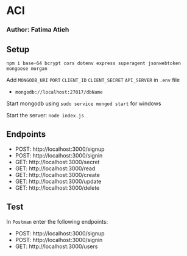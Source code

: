 # ACI

### Author: Fatima Atieh

## Setup

`npm i base-64 bcrypt cors dotenv express superagent jsonwebtoken mongoose morgan`

Add `MONGODB_URI` `PORT` `CLIENT_ID` `CLIENT_SECRET` `API_SERVER` in `.env` file

* `mongodb://localhost:27017/dbName`

Start mongodb using `sudo service mongod start` for windows

Start the server: `node index.js`


## Endpoints

- POST: http://localhost:3000/signup
- POST: http://localhost:3000/signin
- GET: http://localhost:3000/secret
- GET: http://localhost:3000/read
- GET: http://localhost:3000/create
- GET: http://localhost:3000/update
- GET: http://localhost:3000/delete


## Test 

In `Postman` enter the following endpoints:

- POST: http://localhost:3000/signup
- POST: http://localhost:3000/signin
- GET: http://localhost:3000/users


